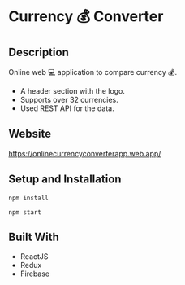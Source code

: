 # Currency 💰 Converter

## Description

Online web 💻 application to compare currency 💰.

- A header section with the logo.
- Supports over 32 currencies.
- Used REST API for the data.

## Website

https://onlinecurrencyconverterapp.web.app/

## Setup and Installation

```
npm install
```   

```
npm start
```   

## Built With

- ReactJS
- Redux
- Firebase
